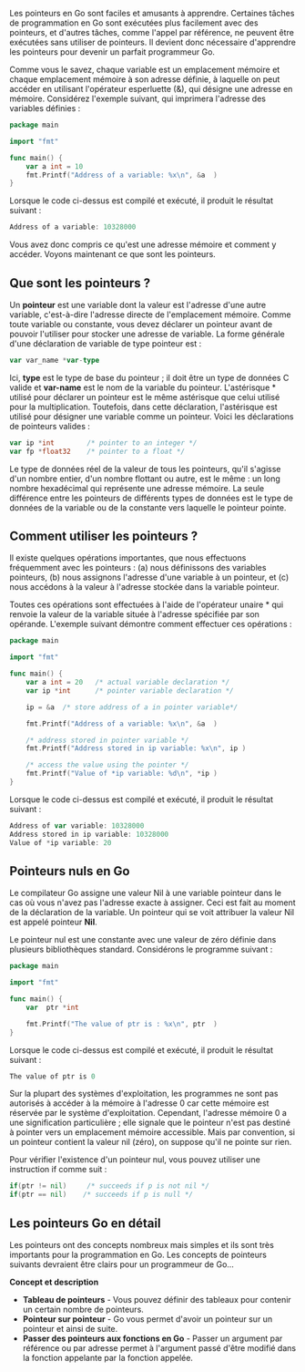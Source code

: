 Les pointeurs en Go sont faciles et amusants à apprendre. Certaines tâches de programmation en Go sont exécutées plus facilement avec des pointeurs, et d'autres tâches, comme l'appel par référence, ne peuvent être exécutées sans utiliser de pointeurs. Il devient donc nécessaire d'apprendre les pointeurs pour devenir un parfait programmeur Go.

Comme vous le savez, chaque variable est un emplacement mémoire et chaque emplacement mémoire à son adresse définie, à laquelle on peut accéder en utilisant l'opérateur esperluette (&), qui désigne une adresse en mémoire. Considérez l'exemple suivant, qui imprimera l'adresse des variables définies :

```go
package main

import "fmt"

func main() {
    var a int = 10   
    fmt.Printf("Address of a variable: %x\n", &a  )
}
```

Lorsque le code ci-dessus est compilé et exécuté, il produit le résultat suivant :

```go
Address of a variable: 10328000
```

Vous avez donc compris ce qu'est une adresse mémoire et comment y accéder. Voyons maintenant ce que sont les pointeurs.

## Que sont les pointeurs ?

Un **pointeur** est une variable dont la valeur est l'adresse d'une autre variable, c'est-à-dire l'adresse directe de l'emplacement mémoire. Comme toute variable ou constante, vous devez déclarer un pointeur avant de pouvoir l'utiliser pour stocker une adresse de variable. La forme générale d'une déclaration de variable de type pointeur est :

```go
var var_name *var-type
```

Ici, **type** est le type de base du pointeur ; il doit être un type de données C valide et **var-name** est le nom de la variable du pointeur. L'astérisque * utilisé pour déclarer un pointeur est le même astérisque que celui utilisé pour la multiplication. Toutefois, dans cette déclaration, l'astérisque est utilisé pour désigner une variable comme un pointeur. Voici les déclarations de pointeurs valides :

```go
var ip *int        /* pointer to an integer */
var fp *float32    /* pointer to a float */
```

Le type de données réel de la valeur de tous les pointeurs, qu'il s'agisse d'un nombre entier, d'un nombre flottant ou autre, est le même : un long nombre hexadécimal qui représente une adresse mémoire. La seule différence entre les pointeurs de différents types de données est le type de données de la variable ou de la constante vers laquelle le pointeur pointe.

## Comment utiliser les pointeurs ?

Il existe quelques opérations importantes, que nous effectuons fréquemment avec les pointeurs : (a) nous définissons des variables pointeurs, (b) nous assignons l'adresse d'une variable à un pointeur, et (c) nous accédons à la valeur à l'adresse stockée dans la variable pointeur.

Toutes ces opérations sont effectuées à l'aide de l'opérateur unaire * qui renvoie la valeur de la variable située à l'adresse spécifiée par son opérande. L'exemple suivant démontre comment effectuer ces opérations :

```go
package main

import "fmt"

func main() {
    var a int = 20   /* actual variable declaration */
    var ip *int      /* pointer variable declaration */

    ip = &a  /* store address of a in pointer variable*/

    fmt.Printf("Address of a variable: %x\n", &a  )

    /* address stored in pointer variable */
    fmt.Printf("Address stored in ip variable: %x\n", ip )

    /* access the value using the pointer */
    fmt.Printf("Value of *ip variable: %d\n", *ip )
}
```

Lorsque le code ci-dessus est compilé et exécuté, il produit le résultat suivant :

```go
Address of var variable: 10328000
Address stored in ip variable: 10328000
Value of *ip variable: 20
```

## Pointeurs nuls en Go

Le compilateur Go assigne une valeur Nil à une variable pointeur dans le cas où vous n'avez pas l'adresse exacte à assigner. Ceci est fait au moment de la déclaration de la variable. Un pointeur qui se voit attribuer la valeur Nil est appelé pointeur **Nil**.

Le pointeur nul est une constante avec une valeur de zéro définie dans plusieurs bibliothèques standard. Considérons le programme suivant :

```go
package main

import "fmt"

func main() {
    var  ptr *int

    fmt.Printf("The value of ptr is : %x\n", ptr  )
}
```

Lorsque le code ci-dessus est compilé et exécuté, il produit le résultat suivant :

```go
The value of ptr is 0
```

Sur la plupart des systèmes d'exploitation, les programmes ne sont pas autorisés à accéder à la mémoire à l'adresse 0 car cette mémoire est réservée par le système d'exploitation. Cependant, l'adresse mémoire 0 a une signification particulière ; elle signale que le pointeur n'est pas destiné à pointer vers un emplacement mémoire accessible. Mais par convention, si un pointeur contient la valeur nil (zéro), on suppose qu'il ne pointe sur rien.

Pour vérifier l'existence d'un pointeur nul, vous pouvez utiliser une instruction if comme suit :

```go
if(ptr != nil)     /* succeeds if p is not nil */
if(ptr == nil)    /* succeeds if p is null */
```

## Les pointeurs Go en détail

Les pointeurs ont des concepts nombreux mais simples et ils sont très importants pour la programmation en Go. Les concepts de pointeurs suivants devraient être clairs pour un programmeur de Go...

**Concept et description**

- **Tableau de pointeurs** - Vous pouvez définir des tableaux pour contenir un certain nombre de pointeurs.
- **Pointeur sur pointeur** - Go vous permet d'avoir un pointeur sur un pointeur et ainsi de suite.
- **Passer des pointeurs aux fonctions en Go** - Passer un argument par référence ou par adresse permet à l'argument passé d'être modifié dans la fonction appelante par la fonction appelée.